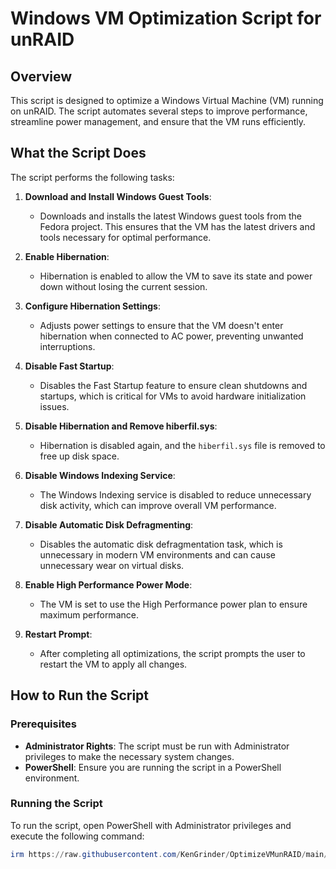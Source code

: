 # Windows VM Optimization Script for unRAID

## Overview

This script is designed to optimize a Windows Virtual Machine (VM) running on unRAID. The script automates several steps to improve performance, streamline power management, and ensure that the VM runs efficiently.

## What the Script Does

The script performs the following tasks:

1. **Download and Install Windows Guest Tools**: 
   - Downloads and installs the latest Windows guest tools from the Fedora project. This ensures that the VM has the latest drivers and tools necessary for optimal performance.

2. **Enable Hibernation**: 
   - Hibernation is enabled to allow the VM to save its state and power down without losing the current session.

3. **Configure Hibernation Settings**: 
   - Adjusts power settings to ensure that the VM doesn't enter hibernation when connected to AC power, preventing unwanted interruptions.

4. **Disable Fast Startup**: 
   - Disables the Fast Startup feature to ensure clean shutdowns and startups, which is critical for VMs to avoid hardware initialization issues.

5. **Disable Hibernation and Remove hiberfil.sys**: 
   - Hibernation is disabled again, and the `hiberfil.sys` file is removed to free up disk space.

6. **Disable Windows Indexing Service**: 
   - The Windows Indexing service is disabled to reduce unnecessary disk activity, which can improve overall VM performance.

7. **Disable Automatic Disk Defragmenting**: 
   - Disables the automatic disk defragmentation task, which is unnecessary in modern VM environments and can cause unnecessary wear on virtual disks.

8. **Enable High Performance Power Mode**: 
   - The VM is set to use the High Performance power plan to ensure maximum performance.

9. **Restart Prompt**: 
   - After completing all optimizations, the script prompts the user to restart the VM to apply all changes.

## How to Run the Script

### Prerequisites

- **Administrator Rights**: The script must be run with Administrator privileges to make the necessary system changes.
- **PowerShell**: Ensure you are running the script in a PowerShell environment.

### Running the Script

To run the script, open PowerShell with Administrator privileges and execute the following command:

```powershell
irm https://raw.githubusercontent.com/KenGrinder/OptimizeVMunRAID/main/optimize-vm.ps1 | iex

